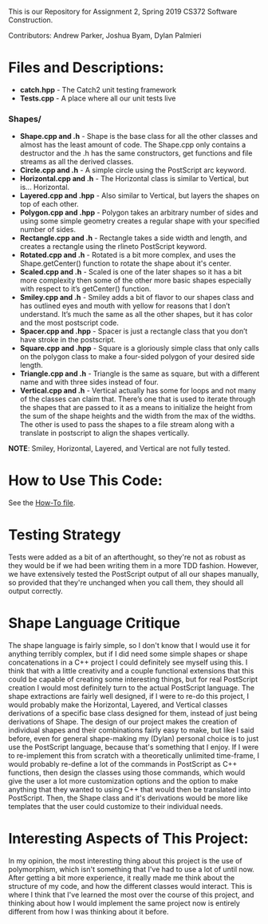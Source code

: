 This is our Repository for Assignment 2, Spring 2019 CS372 Software Construction.

Contributors: Andrew Parker, Joshua Byam, Dylan Palmieri


# Files and Descriptions:

- **catch.hpp** - The Catch2 unit testing framework
- **Tests.cpp** - A place where all our unit tests live

### Shapes/

- **Shape.cpp and .h** - Shape is the base class for all the other classes and almost has the least amount of code. The Shape.cpp only contains a destructor and the .h has the same constructors, get functions and file streams as all the derived classes.
- **Circle.cpp and .h** - A simple circle using the PostScript arc keyword. 
- **Horizontal.cpp and .h** - The Horizontal class is similar to Vertical, but is... Horizontal.
- **Layered.cpp and .hpp** - Also similar to Vertical, but layers the shapes on top of each other.
- **Polygon.cpp and .hpp** - Polygon takes an arbitrary number of sides and using some simple geometry creates a regular shape with your specified number of sides.
- **Rectangle.cpp and .h** - Rectangle takes a side width and length, and creates a rectangle using the rlineto PostScript keyword.
- **Rotated.cpp and .h** - Rotated is a bit more complex, and uses the Shape.getCenter() function to rotate the shape about it's center.
- **Scaled.cpp and .h** - Scaled is one of the later shapes so it has a bit more complexity then some of the other more basic shapes especially with respect to it’s getCenter() function.
- **Smiley.cpp and .h** - Smiley adds a bit of flavor to our shapes class and has outlined eyes and mouth with yellow for reasons that I don’t understand. It’s much the same as all the other shapes, but it has color and the most postscript code.
- **Spacer.cpp and .hpp** - Spacer is just a rectangle class that you don’t have stroke in the postscript.
- **Square.cpp and .hpp** - Square is a gloriously simple class that only calls on the polygon class to make a four-sided polygon of your desired side length.
- **Triangle.cpp and .h** - Triangle is the same as square, but with a different name and with three sides instead of four.
- **Vertical.cpp and .h** - Vertical actually has some for loops and not many of the classes can claim that. There’s one that is used to iterate through the shapes that are passed to it as a means to initialize the height from the sum of the shape heights and the width from the max of the widths. The other is used to pass the shapes to a file stream along with a translate in postscript to align the shapes vertically.

**NOTE**: Smiley, Horizontal, Layered, and Vertical are not fully tested.

# How to Use This Code:

See the [How-To file](./How_To_Use_This_Code.md#how-to-use-this-code).

# Testing Strategy

Tests were added as a bit of an afterthought, so they're not as robust as they would be if we had been writing them in a more TDD fashion. However, we have extensively tested the PostScript output of all our shapes manually, so provided that they're unchanged when you call them, they should all output correctly.

# Shape Language Critique

The shape language is fairly simple, so I don't know that I would use it for anything terribly complex, but if I did need some simple shapes or shape concatenations in a C++ project I could definitely see myself using this. I think that with a little creativity and a couple functional extensions that this could be capable of creating some interesting things, but for real PostScript creation I would most definitely turn to the actual PostScript language. The shape extractions are fairly well designed, if I were to re-do this project, I would probably make the Horizontal, Layered, and Vertical classes derivations of a specific base class designed for them, instead of just being derivations of Shape. The design of our project makes the creation of individual shapes and their combinations fairly easy to make, but like I said before, even for general shape-making my (Dylan) personal choice is to just use the PostScript language, because that's something that I enjoy. If I were to re-implement this from scratch with a theoretically unlimited time-frame, I would probably re-define a lot of the commands in PostScript as C++ functions, then design the classes using those commands, which would give the user a lot more customization options and the option to make anything that they wanted to using C++ that would then be translated into PostScript. Then, the Shape class and it's derivations would be more like templates that the user could customize to their individual needs.


# Interesting Aspects of This Project:

In my opinion, the most interesting thing about this project is the use of polymorphism, which isn't something that I've had to use a lot of until now. After getting a bit more experience, it really made me think about the structure of my code, and how the different classes would interact. This is where I think that I've learned the most over the course of this project, and thinking about how I would implement the same project now is entirely different from how I was thinking about it before.

